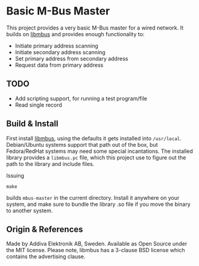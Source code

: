 Basic M-Bus Master
==================

This project provides a very basic M-Bus master for a wired network.  It
builds on [libmbus][1] and provides enough functionality to:

 - Initiate primary address scanning
 - Initiate secondary address scanning
 - Set primary address from secondary address
 - Request data from primary address


TODO
----

 - Add scripting support, for running a test program/file
 - Read single record


Build & Install
---------------

First install [libmbus][1], using the defaults it gets installed into
`/usr/local`.  Debian/Ubuntu systems support that path out of the box,
but Fedora/RedHat systems may need some special incantations.  The
installed library provides a `libmbus.pc` file, which this project use
to figure out the path to the library and include files.

Issuing

    make

builds `mbus-master` in the current directory.  Install it anywhere on
your system, and make sure to bundle the library .so file if you move
the binary to another system.


Origin & References
-------------------

Made by Addiva Elektronik AB, Sweden.  Available as Open Source under
the MIT license.  Please note, libmbus has a 3-clause BSD license which
contains the advertising clause.

[1]: https://github.com/rscada/libmbus

